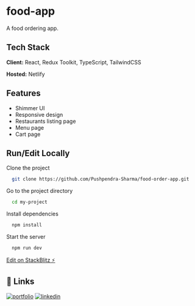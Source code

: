 # food-app

A food ordering app.

## Tech Stack

**Client:** React, Redux Toolkit, TypeScript, TailwindCSS

**Hosted:** Netlify

## Features

- Shimmer UI
- Responsive design
- Restaurants listing page
- Menu page
- Cart page

## Run/Edit Locally

Clone the project

```bash
  git clone https://github.com/Pushpendra-Sharma/food-order-app.git
```

Go to the project directory

```bash
  cd my-project
```

Install dependencies

```bash
  npm install
```

Start the server

```bash
  npm run dev
```

[Edit on StackBlitz ⚡️](https://stackblitz.com/edit/food-app-order)

## 🔗 Links

[![portfolio](https://img.shields.io/badge/my_portfolio-000?style=for-the-badge&logo=ko-fi&logoColor=white)](https://pushpendra-sharma.netlify.app/)
[![linkedin](https://img.shields.io/badge/linkedin-0A66C2?style=for-the-badge&logo=linkedin&logoColor=white)](https://www.linkedin.com/in/ietl-pushpendra-sharma/)
